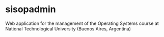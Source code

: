 sisopadmin
==========

Web application for the management of the Operating Systems course at National Technological University (Buenos Aires, Argentina)
